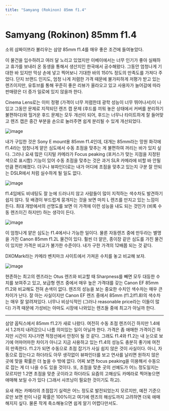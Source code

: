 ```yaml
---
title: "Samyang (Rokinon) 85mm f1.4"
---
```

# Samyang (Rokinon) 85mm f1.4


소위 삼짜이쯔라 불리우는 삼양 85mm f1.4를 매우 좋은 조건에 들여놓았다. 




이 물건을 입수하려고 여러 달 노리고 있었지만 이베이에서는 너무 인기가 좋아 실패하고 휴가를 보내러 온 동생을 통해서 생산지인 한국에서 공수해왔다. 그동안 엄청나게 기대한 바 있지만 막상 손에 넣고 찍어보니 기대한 바의 150% 정도의 만족도를 가져다 주었다. 단지 브랜드 인지도, 엄청 나게 저렴한 가격 때문에 불가피하게 저평가 받고 있는 렌즈이지만, 유튜브를 통해 꾸준히 좋은 리뷰가 올라오고 있고 사용자가 늘어감에 따라 판매량은 더 증가 일로에 있지 않을까 한다. 




Cinema Lens로는 이미 정평 (가격이 너무 저렴한데 광학 성능이 너무 뛰어나서)이 나있고 그동안 문제로 지적되던 렌즈 캡 문제 (후드를 끼워 놓은 상태에서 커버를 분리하기 불편하다)와 헐거운 후드 문제는 모두 개선이 되어, 후드는 너무나 타이트하게 잘 들어맞고 렌즈 캡은 중간 부분을 손으로 눌러주면 쉽게 분리될 수 있게 개선되었다.




![image](1516e9ab2a8a6dcebffc1774ceac7d70.jpg)

 

내가 구입한 것은 Sony E mount용 85mm f1.4인데, 대개는 85mm라는 망원 화각에 f1.4라는 엄청나게 얕은 심도에서 수동 초점을 맞추는 게 불편하여 꺼리는 바가 있지 싶다. 그러나 요새 많은 디지털 카메라가 Focus peaking (포커스가 맞는 지점을 지정된 색으로 표시함) 기능이 있어 수동 초점을 맞추는 것은 과거 SLR 카메라에 비할 바 안될만큼 편리해졌다. 더구나 뷰파인더로는 내가 어디에 초점을 맞추고 있는지 구분 잘 안되는 DSLR에서 처럼 실수하게 될 일도 없다.



![image](a5129f3528964e7d429f9dcfed6ce598.jpg)




f1.4임에도 비네팅도 잘 눈에 드러나지 않고 사람들이 많이 지적하는 색수차도 발견하기 쉽지 않다. 뒷 배경이 부드럽게 뭉개지는 것을 보면 마치 L 렌즈를 만지고 있는 느낌이 든다. 최대 개방에서의 선명도를 보면 이 가격에 이런 성능을 내도 되는 것인가 (비록 수동 렌즈이긴 하지만) 하는 생각이 든다.






![image](2c505a85274a69cf346ad5a63872c048.jpg)




이 엄청나게 얕은 심도는 f1.4에서나 가능한 일이다. 물론 자동렌즈 중에 만두라는 별명을 가진 Canon 85mm f1.2L 물건이 있다. 훨씬 더 얕은, 종이장 같은 심도를 가진 물건이 있지만 가격은 비교가 불가한 수준이다. 내가 구한 가격의 12배쯤 되는 것 같다. 




DXOMark라는 카메라 벤치마크 사이트에서 가져온 수치를 놓고 비교해 보자.






![image](8df63adbef1c2d9e53b5e85b733f4814.png)







현존하는 최고의 렌즈라는 Otus 렌즈와 비교할 때 Sharpness를 빼면 모두 대등한 수치를 보여주고 있고, 보급형 렌즈 중에서 매우 높은 가격대를 갖는 Canon EF 85mm f1.2와 비교해도 전혀 손색이 없다. 렌즈의 성능을 보는 중요한 수치인 색수차는 매우 큰 차이가 난다. 잘 아는 사실이지만 Canon EF 렌즈 중에서 85mm (f1.2/f1.8)의 색수차는 매우 잘 알려져있다. 너무나 비상식적인 (그러나 reasonable price라는 이들이 많다) 가격 때문에 가성비는 아마도 시장에 나와있는 렌즈들 중에 최고가 아닐까 한다.




---------




삼양 옵틱스에서 85mm f1.2가 새로 나왔다. 여전히 수동 초점 렌즈이긴 하지만 1.4에서 1.2까지 내려갔으니 나름 의미있는 일이 아닐까 한다. 가격은 좀 애매한 가격이긴 하지만 시간이 지나가면 적정선에서 안정이 될 것 같다. 그래도 f1.4와 f1.2는 내 눈으로 보기에 어마어마한 차이가 아니고 지금 사용하고 있는 f1.4의 성능도 충분히 좋기에 여전히 만족한다. f1.2가 되면 수동으로 초점 잡기가 사실 쉽지 않은 것이 사실이다. 아니, 자동으로 잡는다고 하더라도 아무 생각없이 뷰파인더를 보고 연사를 날리면 원하지 않은 곳에 맞을 확률은 더 높을 수 밖에 없다. 어찌 보면 focus peaking을 이용해서 수동으로 잡는 게 더 나을 수도 있을 것이다. 또, 초점을 맞춘 곳의 선예도가 어느 정도일지는 모르지만 1.2면 초점을 맞춘 곳이라고 하더라도 요즘의 고해상도 카메라로 찍어놓으면 애매해 보일 수가 있다 (그래서 샤프닝이 필요한 것이기도 하고). 




요새 캐논 카메라의 초점잡기 실력은 어느 정도로 발전되었는지 모르지만, 예전 기준으로만 보면 핀이 나갈 확률은 100%이고 여기에 렌즈의 해상도까지 고려하면 더욱 애매해지지 싶다. 물론 작게 축소해놓으면 쉽게 알기 어렵다만서도.


